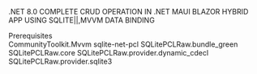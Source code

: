 .NET 8.0 COMPLETE CRUD OPERATION IN .NET MAUI BLAZOR HYBRID APP USING SQLITE||,MVVM DATA BINDING

Prerequisites
<br/>
CommunityToolkit.Mvvm
sqlite-net-pcl
SQLitePCLRaw.bundle_green
SQLitePCLRaw.core
SQLitePCLRaw.provider.dynamic_cdecl
SQLitePCLRaw.provider.sqlite3
